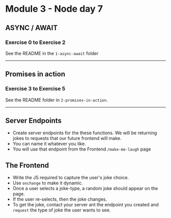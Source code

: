 # Module 3 - Node day 7 


## ASYNC / AWAIT

### Exercise 0 to Exercise 2

See the README in the `1-async-await` folder

---

## Promises in action

### Exercise 3 to Exercise 5

See the README folder in `2-promises-in-action`.

---

## Server Endpoints

- Create server endpoints for the these functions. We will be returning jokes to requests that our future frontend will make.
- You can name it whatever you like.
- You will use that endpoint from the Frontend `/make-me-laugh` page

## The Frontend

- Write the JS required to capture the user's joke choice.
- Use `onchange` to make it dynamic.
- Once a user selects a joke-type, a random joke should appear on the page.
- If the user re-selects, then the joke changes.
- To get the joke, contact your server ant the endpoint you created and `request` the type of joke the user wants to see.

